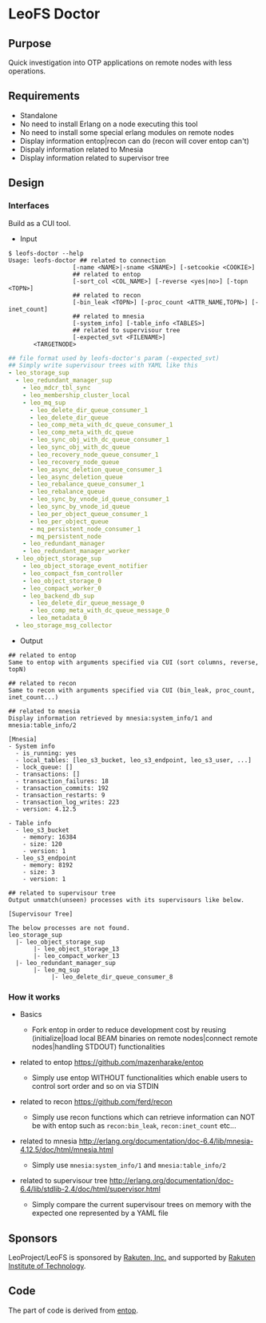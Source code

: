 # LeoFS Doctor

## Purpose
Quick investigation into OTP applications on remote nodes with less operations.

## Requirements
- Standalone
- No need to install Erlang on a node executing this tool
- No need to install some special erlang modules on remote nodes
- Display information entop|recon can do (recon will cover entop can't)
- Dispaly information related to Mnesia
- Display information related to supervisor tree

## Design
### Interfaces
Build as a CUI tool.

- Input

```shell
$ leofs-doctor --help
Usage: leofs-doctor ## related to connection
                  [-name <NAME>|-sname <SNAME>] [-setcookie <COOKIE>]
                  ## related to entop
                  [-sort_col <COL_NAME>] [-reverse <yes|no>] [-topn <TOPN>]
                  ## related to recon
                  [-bin_leak <TOPN>] [-proc_count <ATTR_NAME,TOPN>] [-inet_count] 
                  ## related to mnesia
                  [-system_info] [-table_info <TABLES>]
                  ## related to supervisour tree
                  [-expected_svt <FILENAME>]
       <TARGETNODE>
```

```yaml
## file format used by leofs-doctor's param (-expected_svt)
## Simply write supervisour trees with YAML like this
- leo_storage_sup
  - leo_redundant_manager_sup
    - leo_mdcr_tbl_sync
    - leo_membership_cluster_local
    - leo_mq_sup
      - leo_delete_dir_queue_consumer_1
      - leo_delete_dir_queue
      - leo_comp_meta_with_dc_queue_consumer_1
      - leo_comp_meta_with_dc_queue
      - leo_sync_obj_with_dc_queue_consumer_1
      - leo_sync_obj_with_dc_queue
      - leo_recovery_node_queue_consumer_1
      - leo_recovery_node_queue
      - leo_async_deletion_queue_consumer_1
      - leo_async_deletion_queue
      - leo_rebalance_queue_consumer_1
      - leo_rebalance_queue
      - leo_sync_by_vnode_id_queue_consumer_1
      - leo_sync_by_vnode_id_queue
      - leo_per_object_queue_consumer_1
      - leo_per_object_queue
      - mq_persistent_node_consumer_1
      - mq_persistent_node
    - leo_redundant_manager
    - leo_redundant_manager_worker
  - leo_object_storage_sup
    - leo_object_storage_event_notifier
    - leo_compact_fsm_controller
    - leo_object_storage_0
    - leo_compact_worker_0
    - leo_backend_db_sup
      - leo_delete_dir_queue_message_0
      - leo_comp_meta_with_dc_queue_message_0
      - leo_metadata_0
  - leo_storage_msg_collector
```

- Output

```shell
## related to entop
Same to entop with arguments specified via CUI (sort columns, reverse, topN) 

## related to recon
Same to recon with arguments specified via CUI (bin_leak, proc_count, inet_count...)

## related to mnesia
Display information retrieved by mnesia:system_info/1 and mnesia:table_info/2

[Mnesia]
- System info
  - is_running: yes
  - local_tables: [leo_s3_bucket, leo_s3_endpoint, leo_s3_user, ...]
  - lock_queue: []
  - transactions: []
  - transaction_failures: 18
  - transaction_commits: 192
  - transaction_restarts: 9
  - transaction_log_writes: 223
  - version: 4.12.5

- Table info
  - leo_s3_bucket
    - memory: 16384
    - size: 120
    - version: 1
  - leo_s3_endpoint
    - memory: 8192
    - size: 3
    - version: 1

## related to supervisour tree
Output unmatch(unseen) processes with its supervisours like below.

[Supervisour Tree]

The below processes are not found.
leo_storage_sup
  |- leo_object_storage_sup
       |- leo_object_storage_13
       |- leo_compact_worker_13
  |- leo_redundant_manager_sup
       |- leo_mq_sup
            |- leo_delete_dir_queue_consumer_8
```

### How it works
- Basics
  - Fork entop in order to reduce development cost by reusing (initialize|load local BEAM binaries on remote nodes|connect remote nodes|handling STDOUT) functionalities

- related to entop
https://github.com/mazenharake/entop
  - Simply use entop WITHOUT functionalities which enable users to control sort order and so on via STDIN
  
- related to recon
https://github.com/ferd/recon
  - Simply use recon functions which can retrieve information can NOT be with entop such as `recon:bin_leak`, `recon:inet_count` etc...

- related to mnesia
http://erlang.org/documentation/doc-6.4/lib/mnesia-4.12.5/doc/html/mnesia.html
  - Simply use `mnesia:system_info/1` and `mnesia:table_info/2`

- related to supervisour tree
http://erlang.org/documentation/doc-6.4/lib/stdlib-2.4/doc/html/supervisor.html
  - Simply compare the current supervisour trees on memory with the expected one represented by a YAML file

## Sponsors

LeoProject/LeoFS is sponsored by [Rakuten, Inc.](http://global.rakuten.com/corp/) and supported by [Rakuten Institute of Technology](http://rit.rakuten.co.jp/).

## Code
The part of code is derived from [entop](https://github.com/mazenharake/entop).
